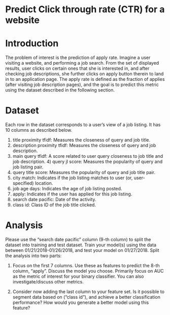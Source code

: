# Predict Click through rate (CTR) for a website

# Introduction

The problem of interest is the prediction of apply rate. Imagine a user visiting a website, and performing a job search. From the set of displayed results, user clicks on certain ones that she is interested in, and after checking job descriptions, she further clicks on apply button therein to land in to an application page. The apply rate is defined as the fraction of applies (after visiting job description pages), and the goal is to predict this metric using the dataset described in the following section.

# Dataset

Each row in the dataset corresponds to a user’s view of a job listing. It has 10 columns as described below.
1) title proximity tfidf: Measures the closeness of query and job title.
2) description proximity tfidf: Measures the closeness of query and job description.
3) main query tfidf: A score related to user query closeness to job title and job description. 4) query jl score: Measures the popularity of query and job listing pair.
5) query title score: Measures the popularity of query and job title pair.
6) city match: Indicates if the job listing matches to user (or, user-specified) location.
7) job age days: Indicates the age of job listing posted.
8) apply: Indicates if the user has applied for this job listing.
9) search date pacific: Date of the activity.
10) class id: Class ID of the job title clicked.

# Analysis

Please use the “search date pacific” column (9-th column) to split the dataset into training and test dataset. Train your model(s) using the data between 01/21/2018-01/26/2018, and test your model on 01/27/2018.
Split the analysis into two parts:

1) Focus on the first 7 columns. Use these as features to predict the 8-th column, “apply”. Discuss the
model you choose. Primarily focus on AUC as the metric of interest for your binary classifier. You
can also investigate/discuss other metrics.

2) Consider now adding the last column to your feature set. Is it possible to segment data based on
(“class id”), and achieve a better classification performance? How would you generate a better model using this feature?
